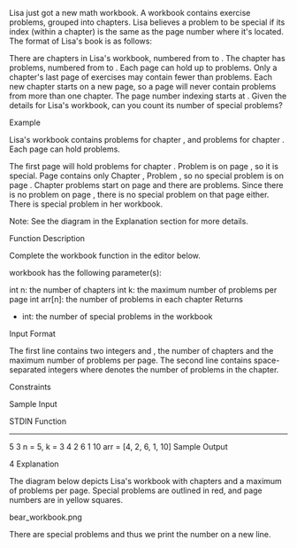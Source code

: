 Lisa just got a new math workbook. A workbook contains exercise problems, grouped into chapters. Lisa believes a problem to be special if its index (within a chapter) is the same as the page number where it's located. The format of Lisa's book is as follows:

There are  chapters in Lisa's workbook, numbered from  to .
The  chapter has  problems, numbered from  to .
Each page can hold up to  problems. Only a chapter's last page of exercises may contain fewer than  problems.
Each new chapter starts on a new page, so a page will never contain problems from more than one chapter.
The page number indexing starts at .
Given the details for Lisa's workbook, can you count its number of special problems?

Example


Lisa's workbook contains  problems for chapter , and  problems for chapter . Each page can hold  problems.

The first page will hold  problems for chapter . Problem  is on page , so it is special. Page  contains only Chapter , Problem , so no special problem is on page . Chapter  problems start on page  and there are  problems. Since there is no problem  on page , there is no special problem on that page either. There is  special problem in her workbook.

Note: See the diagram in the Explanation section for more details.

Function Description

Complete the workbook function in the editor below.

workbook has the following parameter(s):

int n: the number of chapters
int k: the maximum number of problems per page
int arr[n]: the number of problems in each chapter
Returns
- int: the number of special problems in the workbook

Input Format

The first line contains two integers  and , the number of chapters and the maximum number of problems per page.
The second line contains  space-separated integers  where  denotes the number of problems in the  chapter.

Constraints

Sample Input

STDIN       Function
-----       --------
5 3         n = 5, k = 3
4 2 6 1 10  arr = [4, 2, 6, 1, 10]
Sample Output

4
Explanation

The diagram below depicts Lisa's workbook with  chapters and a maximum of  problems per page. Special problems are outlined in red, and page numbers are in yellow squares.

bear_workbook.png

There are  special problems and thus we print the number  on a new line.